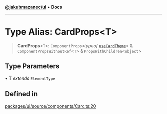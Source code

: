 [**@jakubmazanec/ui**](../README.md) • **Docs**

---

# Type Alias: CardProps\<T\>

> **CardProps**\<`T`\>: `ComponentProps`\<_typeof_ [`useCardTheme`](../functions/useCardTheme.md)\>
> & `ComponentPropsWithoutRef`\<`T`\> & `PropsWithChildren`\<`object`\>

## Type Parameters

• **T** _extends_ `ElementType`

## Defined in

[packages/ui/source/components/Card.ts:20](https://github.com/jakubmazanec/tools/blob/2afd81e4680434017b6f838733fd5ccd928cec42/packages/ui/source/components/Card.ts#L20)
